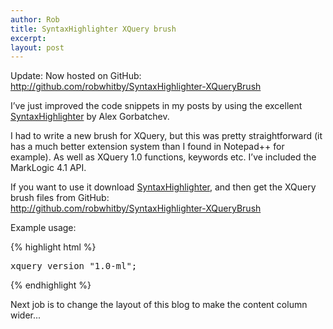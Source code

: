 ```yaml
---
author: Rob
title: SyntaxHighlighter XQuery brush
excerpt:
layout: post
---
```


Update: Now hosted on GitHub:  
<http://github.com/robwhitby/SyntaxHighlighter-XQueryBrush>

I’ve just improved the code snippets in my posts by using the excellent [SyntaxHighlighter][1] by Alex Gorbatchev.

I had to write a new brush for XQuery, but this was pretty straightforward (it has a much better extension system than I found in Notepad++ for example). As well as XQuery 1.0 functions, keywords etc. I’ve included the MarkLogic 4.1 API.

If you want to use it download [SyntaxHighlighter][2], and then get the XQuery brush files from GitHub:  
<http://github.com/robwhitby/SyntaxHighlighter-XQueryBrush>

Example usage:

{% highlight html %}
<script type="text/javascript" src="scripts/shCore.js"></script>
<script type="text/javascript" src="scripts/shBrushXQuery.js"></script>
<link type="text/css" rel="stylesheet" href="styles/shCore.css"/>
<link type="text/css" rel="stylesheet" href="styles/shThemeDefault.css"/>
<link type="text/css" rel="stylesheet" href="styles/shThemeXQuery.css"/>
<script type="text/javascript">
	SyntaxHighlighter.config.clipboardSwf = 'scripts/clipboard.swf';
	SyntaxHighlighter.all();
</script>

<pre class="brush: xquery;">xquery version "1.0-ml";</pre>
{% endhighlight %}    

Next job is to change the layout of this blog to make the content column wider...

 [1]: http://alexgorbatchev.com/wiki/SyntaxHighlighter
 [2]: http://alexgorbatchev.com/wiki/SyntaxHighlighter:Download